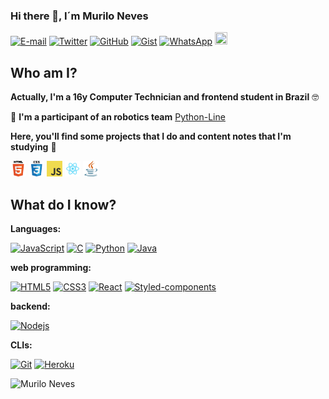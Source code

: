 ### Hi there 👋, I´m Murilo Neves

[![E-mail](http://img.shields.io/badge/Gmail-#D14836?logo=gmail&style=flat-square&logoColor=white)](mailto:murilodesouzaneves@gmail.com)
[![Twitter](http://img.shields.io/badge/Twitter-blue?logo=twitter&style=flat-square&logoColor=white)](https://twitter.com/_muriloneves_)
[![GitHub](http://img.shields.io/badge/Github-black?logo=github&style=flat-square&logoColor=white)](https://github.com/muNeves3)
[![Gist](http://img.shields.io/badge/Gist-black?logo=github&style=flat-square&logoColor=white)](https://gist.github.com/muNeves3)
[![WhatsApp](https://img.shields.io/badge/WhatsApp-green?logo=whatsapp&style=flat-square&logoColor=white)](https://api.whatsapp.com/send?1=pt_BR&phone=5543988083996)
<a href="https://www.gitshowcase.com/muneves3"><img src="https://www.gitshowcase.com/favicon-32x32.png" height=20 width=20></a>


## Who am I?

**Actually, I'm a 16y Computer Technician and frontend student in Brazil** :nerd_face: 

:robot: **I'm a participant of an robotics team** [Python-Line](https://github.com/Python-Line)

**Here, you'll find some projects that I do and content notes that I'm studying** :bookmark_tabs:

<img src="https://raw.githubusercontent.com/github/explore/80688e429a7d4ef2fca1e82350fe8e3517d3494d/topics/html/html.png" height=25 width=25/> <img src="https://raw.githubusercontent.com/github/explore/80688e429a7d4ef2fca1e82350fe8e3517d3494d/topics/css/css.png" height=25 width=25/> <img src="https://raw.githubusercontent.com/github/explore/80688e429a7d4ef2fca1e82350fe8e3517d3494d/topics/javascript/javascript.png" height=25 width=25/> <img src="https://raw.githubusercontent.com/github/explore/80688e429a7d4ef2fca1e82350fe8e3517d3494d/topics/react/react.png" height=25 width=25/> <img src="https://raw.githubusercontent.com/github/explore/80688e429a7d4ef2fca1e82350fe8e3517d3494d/topics/java/java.png" height=25 width=25/> 

## What do I know?

**Languages:**

[![JavaScript](https://img.shields.io/badge/-JavaScript-black?style=flat-square&logo=javascript&link=https://github.com/muNeves3/)](https://github.com/muNeves3/)
[![C](https://img.shields.io/badge/-A8B9CC?style=flat-square&logo=c&logoColor=white&link=https://github.com/muNeves3/)](https://github.com/muNeves3/)
[![Python](https://img.shields.io/badge/-Python-E4E936?style=flat-square&logo=python&link=https://github.com/muNeves3/)](https://github.com/muNeves3/)
[![Java](https://img.shields.io/badge/-Java-7159c1?style=flat-square&logo=Java&link=https://github.com/muNeves3/)](https://github.com/muNeves3/)

**web programming:**

[![HTML5](https://img.shields.io/badge/-HTML5-E34F26?style=flat-square&logo=html5&logoColor=white&link=https://github.com/muNeves3/)](https://github.com/muNeves3/)
[![CSS3](https://img.shields.io/badge/-CSS3-1572B6?style=flat-square&logo=css3&link=https://github.com/muNeves3/)](https://github.com/muNeves3/)
[![React](https://img.shields.io/badge/-React-473F49?style=flat-square&logo=react&link=https://github.com/muNeves3/)](https://github.com/muNeves3/)
[![Styled-components](https://img.shields.io/badge/-Styled%20Components-pink?style=flat-square&logo=styled-components)](https://github.com/muNeves3/)

**backend:**

[![Nodejs](https://img.shields.io/badge/-Nodejs-413D42?style=flat-square&logo=Node.js&link=https://github.com/muNeves3/)](https://github.com/muNeves3/)

**CLIs:**

[![Git](https://img.shields.io/badge/-Git-4BBDE8?style=flat-square&logo=git&link=https://github.com/muNeves3/)](https://github.com/muNeves3/)
[![Heroku](https://img.shields.io/badge/-Heroku-CE0AF1?style=flat-square&logo=heroku&link=https://github.com/muNeves3/)](https://github.com/muNeves3/)


<img src="https://komarev.com/ghpvc/?username=muNeves3" alt="Murilo Neves" />
